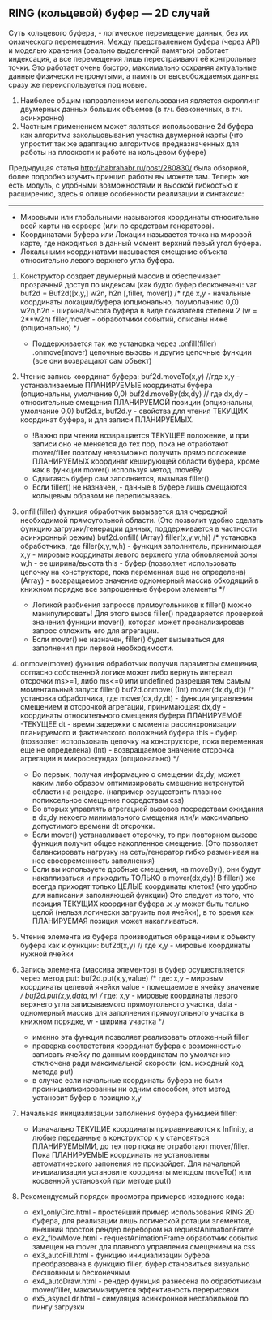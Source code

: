 ## RING (кольцевой) буфер — 2D cлучай

Суть кольцевого буфера, - логическое перемещение данных, без их физического перемещения. Между предствалением буфера (через API) и моделью хранения (реально выделенной памятью) работает индексация, а все перемещения лишь перестраивают её контрольные точки. Это работает очень быстро, максимально сохраняя актуальные данные физически нетронутыми, а память от высвобождаемых данных сразу же переиспользуется под новые.

1. Наиболее общим направлением использования является скроллинг двумерных данных больших объемов (в т.ч. безконечных, в т.ч. асинхронно)
2. Частным применением может являться использование 2d буфера как алгоритма закольцовывания участка двумерной карты (что упростит так же адаптацию алгоритмов предназначенных для работы на плоскости к работе на кольцевом буфере)

Предыдущая статья <http://habrahabr.ru/post/280830/> была обзорной, более подробно изучить принцип работы вы можете там. Теперь же есть модуль, с удобными возможностями и высокой гибкостью к расширению, здесь я опишe особенности реализации и синтаксис:
***
- Мировыми или глобальными называются координаты относительно всей карты на сервере (или по средствам генератора).
- Координатами буфера или Локации называется точка на мировой карте, где находиться в данный момент верхний левый угол буфера.
- Локальными координатами называется смещение объекта относительно левого верхнего угла буфера.


1. Конструктор создает двумерный массив и обеспечивает прозрачный доступ по индексам (как будто буфер бесконечен):
		var buf2d = Buf2d([x,y,] w2n, h2n [,filler, mover]) /* где
		x,y - начальные координаты локации/буфера (опционально, поумолчанию 0,0)
		w2n,h2n - ширина/высота буфера в виде показателя степени 2 (w = 2**w2n)
		filler,mover - обработчики событий, описаны ниже (опционально) */	
	- Поддерживается так же установка через .onfill(filler) .onmove(mover) цепочные вызовы и другие цепочные функции (все они возвращают сам объект)
2. Чтение запись координат буфера:
		buf2d.moveTo(x,y) //где x,y - устанавливаемые ПЛАНИРУЕМЫЕ координаты буфера (опциональны, умолчание 0,0) 
		buf2d.moveBy(dx,dy) // где dx,dy - относительные смещения ПЛАНИРУЕМОЙ позиции (опциональны, умолчание 0,0)
		buf2d.x, buf2d.y - свойства для чтения ТЕКУЩИХ координат буфера, и для записи ПЛАНИРУЕМЫХ.
	- !Важно при чтении возвращается ТЕКУЩЕЕ положение, и при записи оно не меняется до тех пор, пока не отработают mover/filler поэтому невозможно получить прямо положение ПЛАНИРУЕМЫХ координат кеширующей области буфера, кроме как в функции mover() используя метод .moveBy
	- Сдвигаясь буфер сам заполняется, вызывая filler().
	- Если filler() не назначен, - данные в буфере лишь смещаются кольцевым образом не переписываясь.
3. onfill(filler) функция обработчик вызывается для очередной необходимой прямоугольной области. (Это позволит удобно сделать функцию загрузки/генерации данных, поддерживается в частности асинхронный режим)
		buf2d.onfill( (Array) filler(x,y,w,h)) /* установка обработчика, где
			filler(x,y,w,h) - функция заполнитель, принимающая
				x,y - мировые координаты левого верхнего угла обновляемой зоны
				w,h - ее ширина/высота
				this - буфер (позволяет использовать цепочку на конструкторе, пока переменная еще не определена)
				(Array) - возвращаемое значение одномерный массив обходящий в книжном порядке все запрошенные буфером элементы */
	- Логикой разбиения запросов прямоугольников к filler() можно манипулировать! Для этого вызов filler() предваряется проверкой значения функции mover(), которая может проанализировав запрос отложить его для агрегации.
	- Если mover() не назначен, filler() будет вызываться для заполнения при первой необходимости.
4. onmove(mover) функция обработчик получив параметры смещения, согласно собственной логике может либо вернуть интервал отсрочки ms>=1, либо ms<=0 или undefined разрешая тем самым моментальный запуск filler()
		buf2d.onmove( (Int) mover(dx,dy,dt)) /* установка обработчика, где
			mover(dx,dy,dt) - функция управления смещением и отсрочкой агрегации, принимающая:
				dx,dy - координаты относительного смещения буфера ПЛАНИРУЕМОЕ -ТЕКУЩЕЕ
				dt - время задержки с момента рассинхронизации планируемого и фактического положений буфера
				this - буфер (позволяет использовать цепочку на конструкторе, пока переменная еще не определена)
				(Int) - возвращаемое значение отсрочка агрегации в микросекундах (опционально) */
	- Во первых, получая информацию о смещении dx,dy, может каким либо образом оптимизировать смещение нетронутой области на рендере. (например осуществить плавное попиксельное смещение посредствам css)
	- Во вторых управлять агрегацией вызовов посредствам ожидания в dx,dy некоего минимального смещения или/и максимально допустимого времени dt отсрочки.
	- Если mover() устанавливает отсрочку, то при повторном вызове функция получит общее накопленное смещение. (Это позволяет балансировать нагрузку на сеть/генератор гибко разменивая на нее своевременность заполнения)
	- Если вы используете дробные смещения, на moveBy(), они будут накапливаться и приходить ТОЛЬКО в mover(dx,dy)! В filler() же всегда приходят только ЦЕЛЫЕ координаты клеток! (что удобно для написания заполняющей функции) Это следует из того, что позиция ТЕКУЩИХ координат буфера .x .y может быть только целой (нельзя логически загрузить пол ячейки), в то время как ПЛАНИРУЕМАЯ позиция может накапливаться.
5. Чтение элемента из буфера производиться обращением к объекту буфера как к функции:
		buf2d(x,y) // где x,y - мировые координаты нужной ячейки
6. Запись элемента (массива элементов) в буфер осуществляется через метод put:
		buf2d.put(x,y,value) /* где:
			x,y - мировым координаты целевой ячейки
			value - помещаемое в ячейку значение */
		buf2d.put(x,y,data,w) /* где:
			x,y - мировые координаты левого верхнего угла записываемого прямоугольного участка,
			data - одномерный массив для заполнения прямоугольного участка в книжном порядке,
			w - ширина участка */
	- именно эта функция позволяет реализовать отложенный filler
	- проверка соответствия координат буфера с возможностью записать ячейку по данным координатам по умолчанию отключена ради максимальной скорости (см. исходный код метода put)
	- в случае если начальные координаты буфера не были проинициализированны ни одним способом, этот метод установит буфер в позицию x,y
7. Начальная инициализации заполнения буфера функцией filler: 
	- Изначально ТЕКУЩИЕ координаты приравниваются к Infinity, а любые переданные в конструктор x,y становяться ПЛАНИРУЕМЫМИ, до тех пор пока не отработают mover/filler. Пока ПЛАНИРУЕМЫЕ координаты не установлены автоматического запонения не произойдет. Для начальной инициализации установите координаты методом moveTo() или косвенной установкой при методе put()
	
8. Рекомендуемый порядок просмотра примеров исходного кода:
	- ex1_onlyCirc.html - простейший пример использования RING 2D буфера, для реализации лишь логической ротации элементов, внешний простой рендер перебором на requestAnimationFrame 
	- ex2_flowMove.html - requestAnimationFrame обработчик события замещен на mover для плавного управления смещением на css 
	- ex3_autoFill.html - функцию инициализации буфера преобразована в функцию filler, буфер становиться визуально бесшовным и бесконечным
	- ex4_autoDraw.html - рендер функция разнесена по обработчикам mover/filler, максимизируется эффективность перерисовки
	- ex5_asyncLdr.html - симуляция асинхронной нестабильной по пингу загрузки